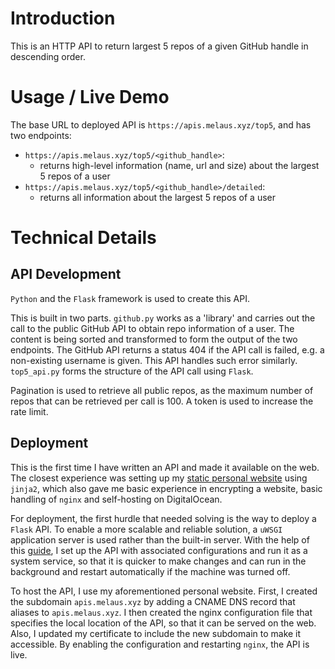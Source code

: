 # Introduction 
This is an HTTP API to return largest 5 repos of a given GitHub handle in descending order.

# Usage / Live Demo
The base URL to deployed API is ```https://apis.melaus.xyz/top5```, and has two endpoints:

- ```https://apis.melaus.xyz/top5/<github_handle>```:
    - returns high-level information (name, url and size) about the largest 5 repos of a user
- ```https://apis.melaus.xyz/top5/<github_handle>/detailed```: 
    - returns all information about the largest 5 repos of a user


# Technical Details
## API Development
```Python``` and the ```Flask``` framework is used to create this API. 

This is built in two parts. ```github.py``` works as a 'library' and carries out the call to the public GitHub API to obtain repo information of a user. The content is being sorted and transformed to form the output of the two endpoints. The GitHub API returns a status 404 if the API call is failed, e.g. a non-existing username is given. This API handles such error similarly. ```top5_api.py``` forms the structure of the API call using ```Flask```.

Pagination is used to retrieve all public repos, as the maximum number of repos that can be retrieved per call is 100. A token is used to increase the rate limit.

## Deployment
This is the first time I have written an API and made it available on the web. The closest experience was setting up my [static personal website](https://www.melaus.xyz) using ```jinja2```, which also gave me basic experience in encrypting a website, basic handling of ```nginx``` and self-hosting on DigitalOcean.

For deployment, the first hurdle that needed solving is the way to deploy a ```Flask``` API. To enable a more scalable and reliable solution, a ```uWSGI``` application server is used rather than the built-in server. With the help of this [guide](https://www.digitalocean.com/community/tutorials/how-to-serve-flask-applications-with-uwsgi-and-nginx-on-ubuntu-16-04), I set up the API with associated configurations and run it as a system service, so that it is quicker to make changes and can run in the background and restart automatically if the machine was turned off.

To host the API, I use my aforementioned personal website. First, I created the subdomain ```apis.melaus.xyz``` by adding a CNAME DNS record that aliases to ```apis.melaus.xyz```. I then created the nginx configuration file that specifies the local location of the API, so that it can be served on the web. Also, I updated my certificate to include the new subdomain to make it accessible. By enabling the configuration and restarting ```nginx```, the API is live.
